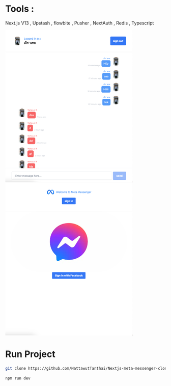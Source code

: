 # Tools : 
Next.js V13 , Upstash , flowbite , Pusher , NextAuth , Redis , Typescript 


<img src="./app-1.png" width="400" >

<img src="./app-2.png" width="400" >

# Run Project

```bash
git clone https://github.com/NattawutTanthai/Nextjs-meta-messenger-clone.git
```

```bash
npm run dev
```
